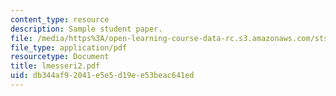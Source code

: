```yaml
---
content_type: resource
description: Sample student paper.
file: /media/https%3A/open-learning-course-data-rc.s3.amazonaws.com/sts-340j-introduction-to-the-history-of-technology-fall-2006/db344af92041e5e5d19ee53beac641ed_lmesseri2.pdf
file_type: application/pdf
resourcetype: Document
title: lmesseri2.pdf
uid: db344af9-2041-e5e5-d19e-e53beac641ed
---
```

